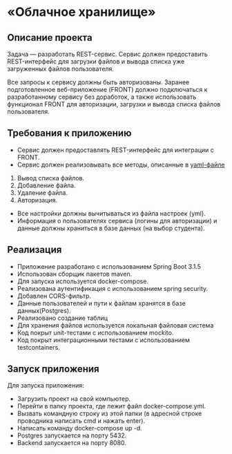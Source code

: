 # «Облачное хранилище»
## Описание проекта
Задача — разработать REST-сервис. Сервис должен предоставить REST-интерфейс для загрузки файлов и вывода списка уже загруженных файлов пользователя.

Все запросы к сервису должны быть авторизованы. Заранее подготовленное веб-приложение (FRONT) должно подключаться к разработанному сервису без доработок, а также использовать функционал FRONT для авторизации, загрузки и вывода списка файлов пользователя.

## Требования к приложению
- Сервис должен предоставлять REST-интерфейс для интеграции с FRONT.
- Сервис должен реализовывать все методы, описанные в [yaml-файле](https://github.com/netology-code/jd-homeworks/blob/master/diploma/CloudServiceSpecification.yaml)
1. Вывод списка файлов.
2. Добавление файла.
3. Удаление файла.
4. Авторизация.
- Все настройки должны вычитываться из файла настроек (yml).
- Информация о пользователях сервиса (логины для авторизации) и данные должны храниться в базе данных (на выбор студента).

## Реализация
- Приложение разработано с использованием Spring Boot 3.1.5
- Использован сборщик пакетов maven.
- Для запуска используется docker-compose.
- Реализована аутентификация с использованием spring security.
- Добавлен CORS-фильтр.
- Данные пользователей и пути к файлам хранятся в базе данных(Postgres).
- Реализовано создание таблиц
- Для хранения файлов используется локальная файловая система
- Код покрыт unit-тестами с использованием mockito.
- Код покрыт интеграционными тестами с использованием testcontainers.

## Запуск приложения
Для запуска приложения:
- Загрузить проект на свой компьютер.
- Перейти в папку проекта, где лежит файл docker-compose.yml.
- Вызвать командную строку из этой папки (в адресной строке проводника написать cmd и нажать enter).
- Написать команду docker-compose up -d.
- Postgres запускается на порту 5432.
- Backend запускается на порту 8080.
